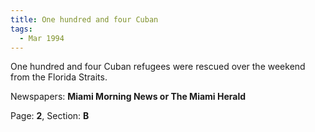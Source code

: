 ```yaml
---  
title: One hundred and four Cuban  
tags:  
  - Mar 1994  
---  
```

  
One hundred and four Cuban refugees were rescued over the weekend from the Florida Straits.  
  
Newspapers: **Miami Morning News or The Miami Herald**  
  
Page: **2**, Section: **B** 
